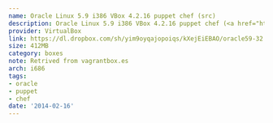 ```yaml
---
name: Oracle Linux 5.9 i386 VBox 4.2.16 puppet chef (src)
description: Oracle Linux 5.9 i386 VBox 4.2.16 puppet chef (<a href="https://www.dropbox.com/sh/yim9oyqajopoiqs/UP3csYTGlI/README.txt">src</a>)
provider: VirtualBox
link: https://dl.dropbox.com/sh/yim9oyqajopoiqs/kXejEiEBAO/oracle59-32.box
size: 412MB
category: boxes
note: Retrived from vagrantbox.es
arch: i686
tags:
- oracle
- puppet
- chef
date: '2014-02-16'
---
```

